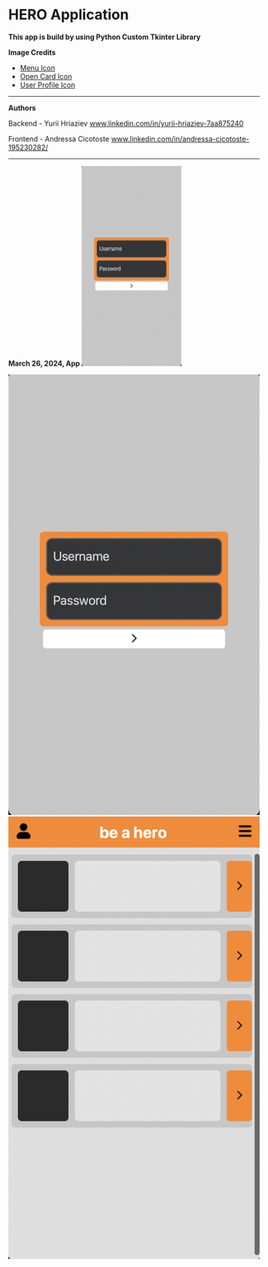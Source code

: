 # HERO Application

**This app is build by using Python Custom Tkinter Library**



**Image Credits**

- [Menu Icon](https://www.flaticon.com/authors/bsd)
- [Open Card Icon](https://www.flaticon.com/authors/iconkanan)
- [User Profile Icon](https://www.flaticon.com/authors/saepul-nahwan)


---
**Authors**

Backend - Yurii Hriaziev www.linkedin.com/in/yurii-hriaziev-7aa875240

Frontend - Andressa Cicotoste www.linkedin.com/in/andressa-cicotoste-195230282/

---

**March 26, 2024, App**
<img src="icons/login.png" width='200' height='400'>

![Log in page](icons/login.png)
![Home page](icons/home.png)
